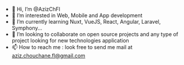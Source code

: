 - 👋 Hi, I’m @AzizChFl
- 👀 I’m interested in Web, Mobile and App development 
- 🌱 I’m currently learning Nuxt, VueJS, React, Angular, Laravel, Symphony...
- 💞️ I’m looking to collaborate on open source projects and any type of project looking for new technologies application
- 📫 How to reach me : look free to send me mail at aziz.chouchane.fl@gmail.com

<!---
AzizChFl/AzizChFl is a ✨ special ✨ repository because its `README.md` (this file) appears on your GitHub profile.
You can click the Preview link to take a look at your changes.
--->
